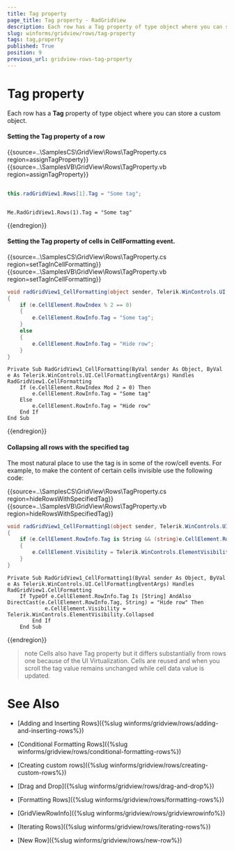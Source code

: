 ```yaml
---
title: Tag property
page_title: Tag property - RadGridView
description: Each row has a Tag property of type object where you can store a custom object.
slug: winforms/gridview/rows/tag-property
tags: tag,property
published: True
position: 9
previous_url: gridview-rows-tag-property
---
```


# Tag property

Each row has a __Tag__ property of type object where you can store a custom object.

#### Setting the Tag property of a row 

{{source=..\SamplesCS\GridView\Rows\TagProperty.cs region=assignTagProperty}} 
{{source=..\SamplesVB\GridView\Rows\TagProperty.vb region=assignTagProperty}} 

````C#
 
this.radGridView1.Rows[1].Tag = "Some tag";

````
````VB.NET
 
Me.RadGridView1.Rows(1).Tag = "Some tag"

````

{{endregion}}

#### Setting the Tag property of cells in CellFormatting event.

{{source=..\SamplesCS\GridView\Rows\TagProperty.cs region=setTagInCellFormatting}} 
{{source=..\SamplesVB\GridView\Rows\TagProperty.vb region=setTagInCellFormatting}} 

````C#
void radGridView1_CellFormatting(object sender, Telerik.WinControls.UI.CellFormattingEventArgs e)
{
    if (e.CellElement.RowIndex % 2 == 0)
    {
        e.CellElement.RowInfo.Tag = "Some tag";
    }
    else
    {
        e.CellElement.RowInfo.Tag = "Hide row";
    }
}

````
````VB.NET
Private Sub RadGridView1_CellFormatting(ByVal sender As Object, ByVal e As Telerik.WinControls.UI.CellFormattingEventArgs) Handles RadGridView1.CellFormatting
    If (e.CellElement.RowIndex Mod 2 = 0) Then
        e.CellElement.RowInfo.Tag = "Some tag"
    Else
        e.CellElement.RowInfo.Tag = "Hide row"
    End If
End Sub

````

{{endregion}} 

#### Collapsing all rows with the specified tag 

The most natural place to use the tag is in some of the row/cell events. For example, to make the content of certain cells invisible use the following code:

{{source=..\SamplesCS\GridView\Rows\TagProperty.cs region=hideRowsWithSpecifiedTag}} 
{{source=..\SamplesVB\GridView\Rows\TagProperty.vb region=hideRowsWithSpecifiedTag}} 

````C#
void radGridView1_CellFormatting1(object sender, Telerik.WinControls.UI.CellFormattingEventArgs e)
{
    if (e.CellElement.RowInfo.Tag is String && (string)e.CellElement.RowInfo.Tag == "Hide row")
    {
        e.CellElement.Visibility = Telerik.WinControls.ElementVisibility.Collapsed;
    }
}

````
````VB.NET
Private Sub RadGridView1_CellFormatting1(ByVal sender As Object, ByVal e As Telerik.WinControls.UI.CellFormattingEventArgs) Handles RadGridView1.CellFormatting
    If TypeOf e.CellElement.RowInfo.Tag Is [String] AndAlso DirectCast(e.CellElement.RowInfo.Tag, String) = "Hide row" Then
            e.CellElement.Visibility = Telerik.WinControls.ElementVisibility.Collapsed
        End If
    End Sub

````

{{endregion}}

>note Cells also have Tag property but it differs substantially from rows one because of the UI Virtualization. Cells are reused and when you scroll the tag value remains unchanged while cell data value is updated.
>

# See Also
* [Adding and Inserting Rows]({%slug winforms/gridview/rows/adding-and-inserting-rows%})

* [Conditional Formatting Rows]({%slug winforms/gridview/rows/conditional-formatting-rows%})

* [Creating custom rows]({%slug winforms/gridview/rows/creating-custom-rows%})

* [Drag and Drop]({%slug winforms/gridview/rows/drag-and-drop%})

* [Formatting Rows]({%slug winforms/gridview/rows/formatting-rows%})

* [GridViewRowInfo]({%slug winforms/gridview/rows/gridviewrowinfo%})

* [Iterating Rows]({%slug winforms/gridview/rows/iterating-rows%})

* [New Row]({%slug winforms/gridview/rows/new-row%})


